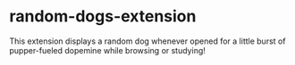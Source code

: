 # random-dogs-extension
This extension displays a random dog whenever opened for a little burst of pupper-fueled dopemine while browsing or studying!
